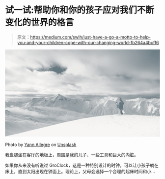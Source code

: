 # 试一试:帮助你和你的孩子应对我们不断变化的世界的格言

> 原文：<https://medium.com/swlh/just-have-a-go-a-motto-to-help-you-and-your-children-cope-with-our-changing-world-fb264a4bcff6>

![](img/b9dbbc1672a66219f10cb0b92361e647.png)

Photo by [Yann Allegre](https://unsplash.com/@yann_allegre?utm_source=medium&utm_medium=referral) on [Unsplash](https://unsplash.com?utm_source=medium&utm_medium=referral)

我盘腿坐在客厅的地板上，周围是我的儿子、一些工具和巨大的内脏。

如果你从来没有听说过 GroClock，这是一种特别设计的时钟，可以让小孩子躺在床上，直到太阳出现在钟面上。理论上，父母会选择一个合理的起床时间和小…